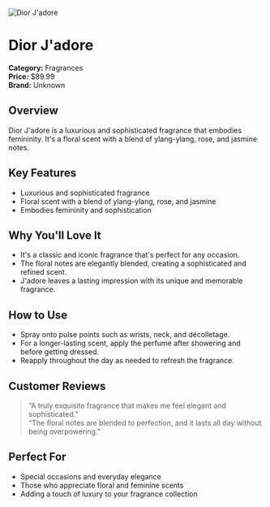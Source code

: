 ![Dior J'adore](https://cdn.dummyjson.com/product-images/fragrances/dior-j'adore/1.webp)

# Dior J'adore

**Category:** Fragrances  
**Price:** $89.99  
**Brand:** Unknown

## Overview  
Dior J'adore is a luxurious and sophisticated fragrance that embodies femininity. It's a floral scent with a blend of ylang-ylang, rose, and jasmine notes.

## Key Features  
- Luxurious and sophisticated fragrance
- Floral scent with a blend of ylang-ylang, rose, and jasmine
- Embodies femininity and sophistication

## Why You'll Love It  
- It's a classic and iconic fragrance that's perfect for any occasion.
- The floral notes are elegantly blended, creating a sophisticated and refined scent.
- J'adore leaves a lasting impression with its unique and memorable fragrance.

## How to Use  
- Spray onto pulse points such as wrists, neck, and décolletage.
- For a longer-lasting scent, apply the perfume after showering and before getting dressed.
- Reapply throughout the day as needed to refresh the fragrance.

## Customer Reviews  
> “A truly exquisite fragrance that makes me feel elegant and sophisticated.”  
> “The floral notes are blended to perfection, and it lasts all day without being overpowering.”

## Perfect For  
- Special occasions and everyday elegance  
- Those who appreciate floral and feminine scents  
- Adding a touch of luxury to your fragrance collection